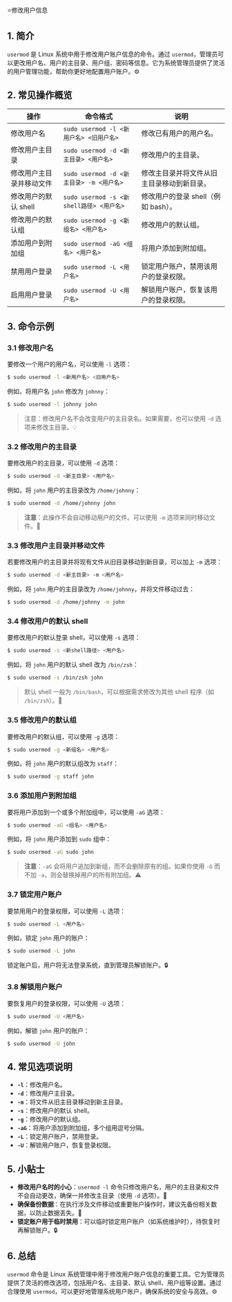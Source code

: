 ⭐修改用户信息

## 1. 简介

`usermod` 是 Linux 系统中用于修改用户账户信息的命令。通过 `usermod`，管理员可以更改用户名、用户的主目录、用户组、密码等信息。它为系统管理员提供了灵活的用户管理功能，帮助你更好地配置用户账户。⚙️

## 2. 常见操作概览

| 操作                       | 命令格式                                  | 说明                                      |
|----------------------------|-----------------------------------------|-------------------------------------------|
| 修改用户名                 | `sudo usermod -l <新用户名> <旧用户名>`  | 修改已有用户的用户名。                    |
| 修改用户主目录             | `sudo usermod -d <新主目录> <用户名>`    | 修改用户的主目录。                        |
| 修改用户主目录并移动文件    | `sudo usermod -d <新主目录> -m <用户名>`  | 修改主目录并将文件从旧主目录移动到新目录。 |
| 修改用户的默认 shell       | `sudo usermod -s <新shell路径> <用户名>`  | 修改用户的登录 shell（例如 bash）。      |
| 修改用户的默认组           | `sudo usermod -g <新组名> <用户名>`      | 修改用户的默认组。                        |
| 添加用户到附加组           | `sudo usermod -aG <组名> <用户名>`       | 将用户添加到附加组。                      |
| 禁用用户登录               | `sudo usermod -L <用户名>`               | 锁定用户账户，禁用该用户的登录权限。      |
| 启用用户登录               | `sudo usermod -U <用户名>`               | 解锁用户账户，恢复该用户的登录权限。      |

## 3. 命令示例

### 3.1 修改用户名

要修改一个用户的用户名，可以使用 `-l` 选项：

```bash
$ sudo usermod -l <新用户名> <旧用户名>
```

例如，将用户名 `john` 修改为 `johnny`：

```bash
$ sudo usermod -l johnny john
```

> 注意：修改用户名不会改变用户的主目录名。如果需要，也可以使用 `-d` 选项来修改主目录。💡

### 3.2 修改用户的主目录

要修改用户的主目录，可以使用 `-d` 选项：

```bash
$ sudo usermod -d <新主目录> <用户名>
```

例如，将 `john` 用户的主目录改为 `/home/johnny`：

```bash
$ sudo usermod -d /home/johnny john
```

> **注意**：此操作不会自动移动用户的文件。可以使用 `-m` 选项来同时移动文件。📂

### 3.3 修改用户主目录并移动文件

若要修改用户的主目录并将现有文件从旧目录移动到新目录，可以加上 `-m` 选项：

```bash
$ sudo usermod -d <新主目录> -m <用户名>
```

例如，将 `john` 用户的主目录改为 `/home/johnny`，并将文件移动过去：

```bash
$ sudo usermod -d /home/johnny -m john
```

### 3.4 修改用户的默认 shell

要修改用户的默认登录 shell，可以使用 `-s` 选项：

```bash
$ sudo usermod -s <新shell路径> <用户名>
```

例如，将 `john` 用户的默认 shell 改为 `/bin/zsh`：

```bash
$ sudo usermod -s /bin/zsh john
```

> 默认 shell 一般为 `/bin/bash`，可以根据需求修改为其他 shell 程序（如 `/bin/zsh`）。🐚

### 3.5 修改用户的默认组

要修改用户的默认组，可以使用 `-g` 选项：

```bash
$ sudo usermod -g <新组名> <用户名>
```

例如，将 `john` 用户的默认组改为 `staff`：

```bash
$ sudo usermod -g staff john
```

### 3.6 添加用户到附加组

要将用户添加到一个或多个附加组中，可以使用 `-aG` 选项：

```bash
$ sudo usermod -aG <组名> <用户名>
```

例如，将 `john` 用户添加到 `sudo` 组中：

```bash
$ sudo usermod -aG sudo john
```

> **注意**：`-aG` 会将用户追加到新组，而不会删除原有的组。如果你使用 `-G` 而不加 `-a`，则会替换掉用户的所有附加组。⚠️

### 3.7 锁定用户账户

要禁用用户的登录权限，可以使用 `-L` 选项：

```bash
$ sudo usermod -L <用户名>
```

例如，锁定 `john` 用户的账户：

```bash
$ sudo usermod -L john
```

锁定账户后，用户将无法登录系统，直到管理员解锁账户。🔒

### 3.8 解锁用户账户

要恢复用户的登录权限，可以使用 `-U` 选项：

```bash
$ sudo usermod -U <用户名>
```

例如，解锁 `john` 用户的账户：

```bash
$ sudo usermod -U john
```

## 4. 常见选项说明

- **`-l`**：修改用户名。
- **`-d`**：修改用户主目录。
- **`-m`**：将文件从旧主目录移动到新主目录。
- **`-s`**：修改用户的默认 shell。
- **`-g`**：修改用户的默认组。
- **`-aG`**：将用户添加到附加组，多个组用逗号分隔。
- **`-L`**：锁定用户账户，禁用登录。
- **`-U`**：解锁用户账户，恢复登录权限。

## 5. 小贴士

- **修改用户名时的小心**：`usermod -l` 命令只修改用户名，用户的主目录和文件不会自动更改，确保一并修改主目录（使用 `-d` 选项）。🔄
- **确保备份数据**：在执行涉及文件移动或重要账户操作时，建议先备份相关数据，以防止数据丢失。💾
- **锁定账户用于临时禁用**：可以临时锁定用户账户（如系统维护时），待恢复时再解锁账户。🔒

## 6. 总结

`usermod` 命令是 Linux 系统管理中用于修改用户账户信息的重要工具。它为管理员提供了灵活的修改选项，包括用户名、主目录、默认 shell、用户组等设置。通过合理使用 `usermod`，可以更好地管理系统用户账户，确保系统的安全与高效。⚙️


